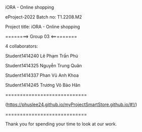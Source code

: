 iORA - Online shopping

eProject-2022 Batch no: T1.2208.M2

Project title: iORA - Online shopping

========> Group 03 <=========

4 collaborators:

Student1414240 Lê Phạm Trần Phú

Student1414325 Nguyễn Trung Quân

Student1414337 Phan Vũ Anh Khoa

Student1414245 Trương Võ Bảo Hân

============================

(https://phuslee24.github.io/myProjectSmartStore.github.io/#!/)

============================

Thank you for spending your time to look at our work.
